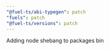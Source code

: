 ```yaml
---
"@fuel-ts/abi-typegen": patch
"fuels": patch
"@fuel-ts/versions": patch
---
```


Adding node shebang to packages bin
